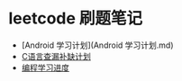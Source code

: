 # leetcode 刷题笔记

* [Android 学习计划](Android 学习计划.md)
* [C语言查漏补缺计划](C语言查漏补缺计划.md)
* [编程学习进度](编程学习进度.md)

